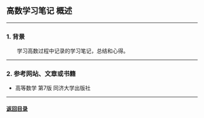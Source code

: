 ## 高数学习笔记 概述
---
### 1. 背景

&emsp;&emsp;学习高数过程中记录的学习笔记，总结和心得。

---
### 2. 参考网站、文章或书籍

+ 高等数学 第7版 同济大学出版社

---

#### [返回目录](./)
